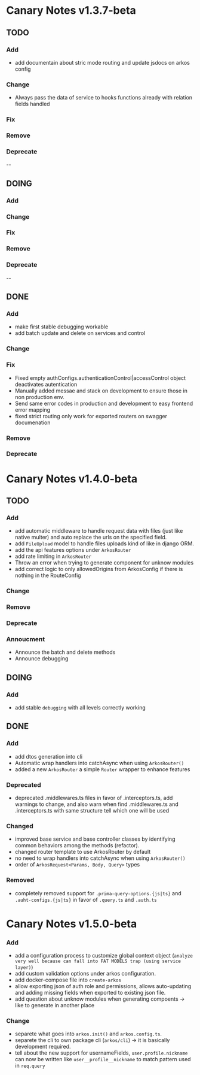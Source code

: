 # Canary Notes v1.3.7-beta

## TODO

### Add

- add documentain about stric mode routing and update jsdocs on arkos config

### Change

- Always pass the data of service to hooks functions already with relation fields handled

### Fix

### Remove

### Deprecate

--

## DOING

### Add

### Change

### Fix

### Remove

### Deprecate

--

## DONE

### Add

- make first stable debugging workable
- add batch update and delete on services and control

### Change

### Fix

- Fixed empty authConfigs.authenticationControl|accessControl object deactivates autentication
- Manually added messae and stack on development to ensure those in non production env.
- Send same error codes in production and development to easy frontend error mapping
- fixed strict routing only work for exported routers on swagger documenation

### Remove

### Deprecate

# Canary Notes v1.4.0-beta

## TODO

### Add

- add automatic middleware to handle request data with files (just like native multer) and auto replace the urls on the specified field.
- add `FileUpload` model to handle files uploads kind of like in django ORM.
- add the api features options under `ArkosRouter`
- add rate limiting in `ArkosRouter`
- Throw an error when trying to generate component for unknow modules
- add correct logic to only allowedOrigins from ArkosConfig if there is nothing in the RouteConfig

### Change

### Remove

### Deprecate

### Annoucment

- Announce the batch and delete methods
- Announce debugging

## DOING

### Add

- add stable `debugging` with all levels correctly working

## DONE

### Add

- add dtos generation into cli
- Automatic wrap handlers into catchAsync when using `ArkosRouter()`
- added a new `ArkosRouter` a simple `Router` wrapper to enhance features

### Deprecated

- deprecated .middlewares.ts files in favor of .interceptors.ts, add warnings to change, and also warn when find .middlewares.ts and .interceptors.ts with same structure tell which one will be used

### Changed

- improved base service and base controller classes by identifying common behaviors among the methods (refactor).
- changed router template to use ArkosRouter by default
- no need to wrap handlers into catchAsync when using `ArkosRouter()`
- order of `ArkosRequest<Params, Body, Query>` types

### Removed

- completely removed support for `.prima-query-options.{js|ts}` and `.auht-configs.{js|ts}` in favor of `.query.ts` and `.auth.ts`

# Canary Notes v1.5.0-beta

### Add

- add a configuration process to customize global context object (`analyze very well because can fall into FAT MODELS trap (using service layer)`)
- add custom validation options under arkos configuration.
- add docker-compose file into `create-arkos`
- allow exporting json of auth role and permissions, allows auto-updating and adding missing fields when exported to existing json file.
- add question about unknow modules when generating compoents -> like to generate in another place

### Change

- separete what goes into `arkos.init()` and `arkos.config.ts`.
- separete the cli to own package cli (`arkos/cli`) -> it is basically development required.
- tell about the new support for usernameFields, `user.profile.nickname` can now be written like `user__profile__nickname` to match pattern used in `req.query`
